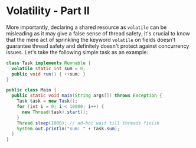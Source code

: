 # Volatility - Part II

More importantly, declaring a shared resource as `volatile` can be
misleading as it may give a false sense of thread safety; it's crucial
to know that the mere act of sprinkling the keyword `volatile` on fields
doesn't guarantee thread safety and definitely doesn't protect against
concurrency issues. Let's take the following simple task as an example:

```java runnable
class Task implements Runnable {
  volatile static int sum = 0;
  public void run() { ++sum; }
}

public class Main {
  public static void main(String args[]) throws Exception {
    Task task = new Task();
    for (int i = 0; i < 10000; i++) {
      new Thread(task).start();
    }
    Thread.sleep(1000); // ad-hoc wait till threads finish
    System.out.println("sum: " + Task.sum);
  }
}
```
